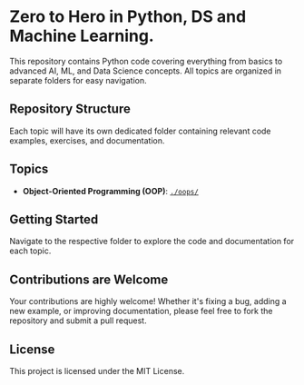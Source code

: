 # Zero to Hero in Python, DS and Machine Learning.

This repository contains Python code covering everything from basics to advanced AI, ML, and Data Science concepts. All topics are organized in separate folders for easy navigation.

## Repository Structure

Each topic will have its own dedicated folder containing relevant code examples, exercises, and documentation.

## Topics

- **Object-Oriented Programming (OOP)**: [`./oops/`](./oops/)

## Getting Started

Navigate to the respective folder to explore the code and documentation for each topic.

## Contributions are Welcome
Your contributions are highly welcome! Whether it's fixing a bug, adding a new example, or improving documentation, please feel free to fork the repository and submit a pull request.

## License
This project is licensed under the MIT License.
